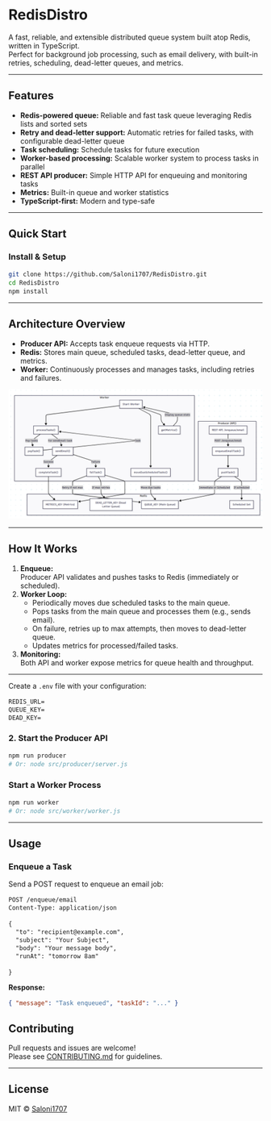 # RedisDistro

A fast, reliable, and extensible distributed queue system built atop Redis, written in TypeScript.  
Perfect for background job processing, such as email delivery, with built-in retries, scheduling, dead-letter queues, and metrics.

---

## Features

- **Redis-powered queue:** Reliable and fast task queue leveraging Redis lists and sorted sets
- **Retry and dead-letter support:** Automatic retries for failed tasks, with configurable dead-letter queue
- **Task scheduling:** Schedule tasks for future execution
- **Worker-based processing:** Scalable worker system to process tasks in parallel
- **REST API producer:** Simple HTTP API for enqueuing and monitoring tasks
- **Metrics:** Built-in queue and worker statistics
- **TypeScript-first:** Modern and type-safe

---
## Quick Start

### Install & Setup

```bash
git clone https://github.com/Saloni1707/RedisDistro.git
cd RedisDistro
npm install
```
---

## Architecture Overview

- **Producer API:** Accepts task enqueue requests via HTTP.
- **Redis:** Stores main queue, scheduled tasks, dead-letter queue, and metrics.
- **Worker:** Continuously processes and manages tasks, including retries and failures.

![Workflow Diagram](assets/archi.png)

---

## How It Works

1. **Enqueue:**  
   Producer API validates and pushes tasks to Redis (immediately or scheduled).
2. **Worker Loop:**  
   - Periodically moves due scheduled tasks to the main queue.
   - Pops tasks from the main queue and processes them (e.g., sends email).
   - On failure, retries up to max attempts, then moves to dead-letter queue.
   - Updates metrics for processed/failed tasks.
3. **Monitoring:**  
   Both API and worker expose metrics for queue health and throughput.

---

Create a `.env` file with your configuration:

```env
REDIS_URL=
QUEUE_KEY=
DEAD_KEY=
```

### 2. Start the Producer API

```bash
npm run producer
# Or: node src/producer/server.js
```

### Start a Worker Process

```bash
npm run worker
# Or: node src/worker/worker.js
```

---

## Usage

### Enqueue a Task

Send a POST request to enqueue an email job:

```http
POST /enqueue/email
Content-Type: application/json

{
  "to": "recipient@example.com",
  "subject": "Your Subject",
  "body": "Your message body",
  "runAt": "tomorrow 8am" 

}
```

**Response:**
```json
{ "message": "Task enqueued", "taskId": "..." }
```

## Contributing

Pull requests and issues are welcome!  
Please see [CONTRIBUTING.md](CONTRIBUTING.md) for guidelines.

---

## License

MIT © [Saloni1707](https://github.com/Saloni1707)
```

